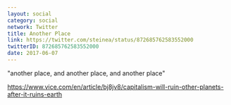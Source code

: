 ```yaml
---
layout: social
category: social
network: Twitter
title: Another Place
link: https://twitter.com/steinea/status/872685762583552000
twitterID: 872685762583552000
date: 2017-06-07
---
```


"another place, and another place, and another place"

<https://www.vice.com/en/article/bj8jv8/capitalism-will-ruin-other-planets-after-it-ruins-earth>
